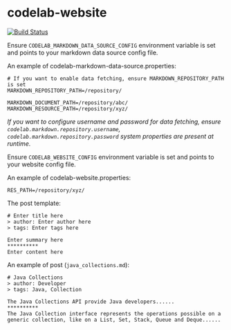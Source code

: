 # codelab-website
[![Build Status](https://travis-ci.com/codelab2006/codelab-website.svg?branch=master)](https://travis-ci.com/codelab2006/codelab-website)

Ensure `CODELAB_MARKDOWN_DATA_SOURCE_CONFIG` environment variable is set and points to your markdown data source config file.

An example of codelab-markdown-data-source.properties:

    # If you want to enable data fetching, ensure MARKDOWN_REPOSITORY_PATH is set
    MARKDOWN_REPOSITORY_PATH=/repository/

    MARKDOWN_DOCUMENT_PATH=/repository/abc/
    MARKDOWN_RESOURCE_PATH=/repository/xyz/

*If you want to configure username and password for data fetching, ensure `codelab.markdown.repository.username`, `codelab.markdown.repository.password` system properties are present at runtime.*

Ensure `CODELAB_WEBSITE_CONFIG` environment variable is set and points to your website config file.

An example of codelab-website.properties:

    RES_PATH=/repository/xyz/

The post template:

    # Enter title here
    > author: Enter author here
    > tags: Enter tags here

    Enter summary here
    **********
    Enter content here

An example of post (`java_collections.md`):

    # Java Collections
    > author: Developer
    > tags: Java, Collection

    The Java Collections API provide Java developers......
    **********
    The Java Collection interface represents the operations possible on a generic collection, like on a List, Set, Stack, Queue and Deque......
